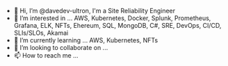 - 👋 Hi, I’m @davedev-ultron, I'm a Site Reliability Engineer
- 👀 I’m interested in ...
AWS, Kubernetes, Docker, Splunk, Prometheus, Grafana, ELK, NFTs, Ehereum, SQL, MongoDB, C#, SRE, DevOps, CI/CD, SLIs/SLOs, Akamai
- 🌱 I’m currently learning ...
AWS, Kubernetes, NFTs
- 💞️ I’m looking to collaborate on ...
- 📫 How to reach me ...

<!---
davedev-ultron/davedev-ultron is a ✨ special ✨ repository because its `README.md` (this file) appears on your GitHub profile.
You can click the Preview link to take a look at your changes.
--->
